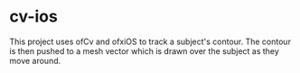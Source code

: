 # cv-ios

This project uses ofCv and ofxiOS to track a subject's contour. The contour is then pushed to a mesh vector which is drawn over the subject as they move around. 
